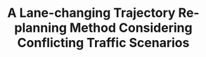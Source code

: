 ---
title: "A Lane-changing Trajectory Re-planning Method Considering Conflicting Traffic Scenarios"
collection: publications
permalink: /publication/2023-EAAI1
#date: 
venue: 'Engineering Applications of Artificial Intelligence'
paperurl: '/files/pdf/research/EAAI.pdf'
link: 'https://www.sciencedirect.com/science/article/abs/pii/S0952197623014483'
citation: "Haifeng Du, Yu Sun, Yongjun Pan*, Zhixiong Li, Patrick Siarry.<br><i>Engineering Applications of Artificial Intelligence</i><br><b>Accepted</b>"
---